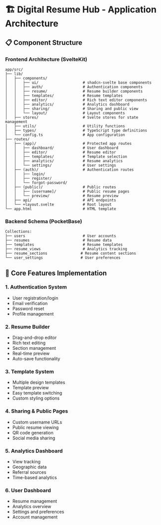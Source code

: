 # 🏗️ **Digital Resume Hub - Application Architecture**

## 📋 **Component Structure**

### **Frontend Architecture (SvelteKit)**
```
app/src/
├── lib/
│   ├── components/
│   │   ├── ui/                    # shadcn-svelte base components
│   │   ├── auth/                  # Authentication components
│   │   ├── resume/                # Resume builder components
│   │   ├── templates/             # Resume templates
│   │   ├── editor/                # Rich text editor components
│   │   ├── analytics/             # Analytics dashboard
│   │   ├── sharing/               # Sharing and public view
│   │   └── layout/                # Layout components
│   ├── stores/                    # Svelte stores for state management
│   ├── utils/                     # Utility functions
│   ├── types/                     # TypeScript type definitions
│   └── config.ts                  # App configuration
├── routes/
│   ├── (app)/                     # Protected app routes
│   │   ├── dashboard/             # User dashboard
│   │   ├── editor/                # Resume editor
│   │   ├── templates/             # Template selection
│   │   ├── analytics/             # Resume analytics
│   │   └── settings/              # User settings
│   ├── (auth)/                    # Authentication routes
│   │   ├── login/
│   │   ├── register/
│   │   └── forgot-password/
│   ├── (public)/                  # Public routes
│   │   ├── [username]/            # Public resume pages
│   │   └── preview/               # Resume preview
│   ├── api/                       # API endpoints
│   └── +layout.svelte             # Root layout
└── app.html                       # HTML template
```

### **Backend Schema (PocketBase)**
```
Collections:
├── users                          # User accounts
├── resumes                        # Resume data
├── templates                      # Resume templates
├── resume_views                   # Analytics tracking
├── resume_sections               # Resume content sections
└── user_settings                 # User preferences
```

## 🎯 **Core Features Implementation**

### **1. Authentication System**
- User registration/login
- Email verification
- Password reset
- Profile management

### **2. Resume Builder**
- Drag-and-drop editor
- Rich text editing
- Section management
- Real-time preview
- Auto-save functionality

### **3. Template System**
- Multiple design templates
- Template preview
- Easy template switching
- Custom styling options

### **4. Sharing & Public Pages**
- Custom username URLs
- Public resume viewing
- QR code generation
- Social media sharing

### **5. Analytics Dashboard**
- View tracking
- Geographic data
- Referral sources
- Time-based analytics

### **6. User Dashboard**
- Resume management
- Analytics overview
- Settings and preferences
- Account management